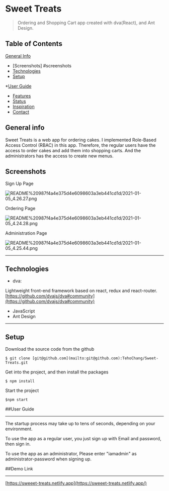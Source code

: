 # Sweet Treats
>Ordering and Shopping Cart app created with dva(React), and Ant Design.

## Table of Contents
[General Info](#general-inf)
* [Screenshots] #screenshots
* [Technologies](#technologies)
* [Setup](#setup)

*[User Guide](user-guide)
* [Features](#features)
* [Status](#status)
* [Inspiration](#inspiration)
* [Contact](#contact)

## General info
Sweet Treats is a web app for ordering cakes. I implemented Role-Based Access Control (RBAC) in this app. Therefore, the regular users have the access to order cakes and add them into shopping carts. And the administrators has the access to create new menus.

## Screenshots

Sign Up Page

![README%20987f4a4e375d4e6098603a3eb441cd1d/2021-01-05_4.26.27.png](README%20987f4a4e375d4e6098603a3eb441cd1d/2021-01-05_4.26.27.png)

Ordering Page

![README%20987f4a4e375d4e6098603a3eb441cd1d/2021-01-05_4.24.28.png](README%20987f4a4e375d4e6098603a3eb441cd1d/2021-01-05_4.24.28.png)

Administration Page

![README%20987f4a4e375d4e6098603a3eb441cd1d/2021-01-05_4.25.44.png](README%20987f4a4e375d4e6098603a3eb441cd1d/2021-01-05_4.25.44.png)

---

## Technologies
* dva: 

Lightweight front-end framework based on react, redux and react-router.
[https://github.com/dvajs/dva#community](https://github.com/dvajs/dva#community)
* JavaScript
* Ant Design

---

## Setup

Download the source code from the github

`$ git clone [git@github.com](mailto:git@github.com):TehoChang/Sweet-Treats.git`

Get into the project, and then install the packages

`$ npm install`

Start the project

`$npm start`

##User Guide

---

The startup process may take up to tens of seconds, depending on your environment.

To use the app as a regular user, you just sign up with Email and password, then sign in.

To use the app as an administrator, Please enter "iamadmin" as  administrator-password when signing up.

##Demo Link

---

[https://sweeet-treats.netlify.app](https://sweeet-treats.netlify.app/)
